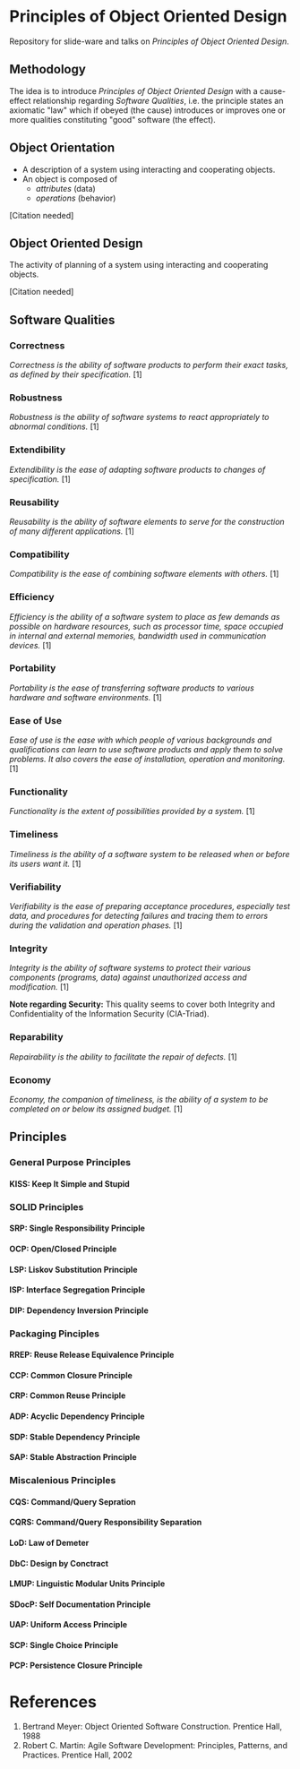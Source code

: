 # Principles of Object Oriented Design
Repository for slide-ware and talks on _Principles of Object Oriented Design_.

## Methodology

The idea is to introduce _Principles of Object Oriented Design_ with a cause-effect relationship regarding _Software Qualities_, i.e. the principle states an axiomatic "law" which if obeyed (the cause) introduces or improves one or more qualities constituting "good" software (the effect).

## Object Orientation
* A description of a system using interacting and cooperating objects.
* An object is composed of 
  * _attributes_ (data) 
  * _operations_ (behavior)

[Citation needed]

## Object Oriented Design
The activity of planning of a system using interacting and cooperating objects.

[Citation needed]


## Software Qualities

### Correctness
_Correctness is the ability of software products to perform their exact tasks, as defined by their specification._ [1]

### Robustness
_Robustness is the ability of software systems to react appropriately to abnormal conditions._ [1]

### Extendibility
_Extendibility is the ease of adapting software products to changes of specification._ [1]

### Reusability
_Reusability is the ability of software elements to serve for the construction of many different applications._ [1]

### Compatibility
_Compatibility is the ease of combining software elements with others._ [1]

### Efficiency
_Efficiency is the ability of a software system to place as few demands as possible on hardware resources, such as processor time, space occupied in internal and external memories, bandwidth used in communication devices._ [1]

### Portability
_Portability is the ease of transferring software products to various hardware and software environments._ [1]

### Ease of Use
_Ease of use is the ease with which people of various backgrounds and qualifications can learn to use software products and apply them to solve problems. It also covers the ease of installation, operation and monitoring._ [1]

### Functionality
_Functionality is the extent of possibilities provided by a system._ [1]

### Timeliness
_Timeliness is the ability of a software system to be released when or before its users want it._ [1]

### Verifiability
_Verifiability is the ease of preparing acceptance procedures, especially test data, and procedures for detecting failures and tracing them to errors during the validation and operation phases._ [1]

### Integrity
_Integrity is the ability of software systems to protect their various components
(programs, data) against unauthorized access and modification._ [1]

**Note regarding Security:**  This quality seems to cover both Integrity and Confidentiality of the Information Security (CIA-Triad).

### Reparability
_Repairability is the ability to facilitate the repair of defects._ [1]

### Economy
_Economy, the companion of timeliness, is the ability of a system to be completed on
or below its assigned budget._ [1]


## Principles

### General Purpose Principles
#### KISS: Keep It Simple and Stupid


### SOLID Principles
#### SRP: Single Responsibility Principle
#### OCP: Open/Closed Principle
#### LSP: Liskov Substitution Principle
#### ISP: Interface Segregation Principle
#### DIP: Dependency Inversion Principle


### Packaging Pinciples
#### RREP: Reuse Release Equivalence Principle
#### CCP: Common Closure Principle
#### CRP: Common Reuse Principle
#### ADP: Acyclic Dependency Principle
#### SDP: Stable Dependency Principle
#### SAP: Stable Abstraction Principle


### Miscalenious Principles
#### CQS: Command/Query Sepration 
#### CQRS: Command/Query Responsibility Separation
#### LoD: Law of Demeter
#### DbC: Design by Conctract
#### LMUP: Linguistic Modular Units Principle
#### SDocP: Self Documentation Principle
#### UAP: Uniform Access Principle
#### SCP: Single Choice Principle
#### PCP: Persistence Closure Principle

# References

1. Bertrand Meyer: Object Oriented Software Construction. Prentice Hall, 1988
2. Robert C. Martin: Agile Software Development: Principles, Patterns, and Practices. Prentice Hall, 2002